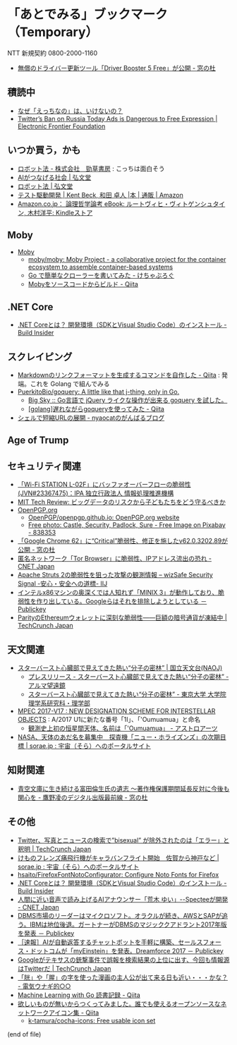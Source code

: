 # 「あとでみる」ブックマーク（Temporary）

NTT 新規契約 0800-2000-1160

- [無償のドライバー更新ツール「Driver Booster 5 Free」が公開 - 窓の杜](https://forest.watch.impress.co.jp/docs/news/1088466.html)

## 積読中

- [なぜ「えっちなの」は、いけないの？](https://www.buzzfeed.com/jp/yuikoabe/why-h-dame?utm_term=.yp5MolZaw#.bn33n60Y9)
- [Twitter’s Ban on Russia Today Ads is Dangerous to Free Expression | Electronic Frontier Foundation](https://www.eff.org/deeplinks/2017/10/twitters-ban-russia-today-ads-dangerous-free-expression)

## いつか買う，かも

- [ロボット法 - 株式会社　勁草書房](http://www.keisoshobo.co.jp/book/b324580.html) : こっちは面白そう
- [AIがつなげる社会 | 弘文堂](http://www.koubundou.co.jp/book/b315740.html)
- [ロボット法 | 弘文堂](http://www.koubundou.co.jp/book/b324653.html)
- [テスト駆動開発 | Kent Beck, 和田 卓人 |本 | 通販 | Amazon](http://www.amazon.co.jp/exec/obidos/ASIN/4274217884/baldandersinf-22/)
- [Amazon.co.jp： 論理哲学論考 eBook: ルートヴィヒ・ヴィトゲンシュタイン, 木村洋平: Kindleストア](https://www.amazon.co.jp/dp/B06ZYR4NJ6/)

## Moby

- [Moby](https://mobyproject.org/)
    - [moby/moby: Moby Project - a collaborative project for the container ecosystem to assemble container-based systems](https://github.com/moby/moby)
    - [Go で簡単なクローラーを書いてみた - けちゃぶろぐ](http://blog.kechako.com/entry/2016/03/09/225345)
    - [Mobyをソースコードからビルド - Qiita](https://qiita.com/kohga/items/0a8defe4fa9bf09a2177)

## .NET Core

- [.NET Coreとは？ 開発環境（SDKとVisual Studio Code）のインストール - Build Insider](http://www.buildinsider.net/language/dotnetcore/01)

## スクレイピング

- [Markdownのリンクフォーマットを生成するコマンドを自作した - Qiita](https://qiita.com/Struuuuggle/items/08e6c1bf70df55ecc7b5) : 発端。これを Golang で組んでみる
- [PuerkitoBio/goquery: A little like that j-thing, only in Go.](https://github.com/PuerkitoBio/goquery)
    - [Big Sky :: Go言語で jQuery ライクな操作が出来る goquery を試した。](https://mattn.kaoriya.net/software/lang/go/20120914184828.htm)
    - [[golang]遅れながらgoqueryを使ってみた - Qiita](https://qiita.com/pokochi/items/042e91a2e724c336d02d)
- [シェルで短縮URLの展開 - nyaocatのがんばるブログ](http://nyaocat.hatenablog.jp/entry/2012/12/10/235259)

## Age of Trump


## セキュリティ関連

- [「Wi-Fi STATION L-02F」にバッファオーバーフローの脆弱性(JVN#23367475)：IPA 独立行政法人 情報処理推進機構](https://www.ipa.go.jp/security/ciadr/vul/20171106-jvn.html)
- [MIT Tech Review: ビッグデータのリスクから子どもたちをどう守るべきか](https://www.technologyreview.jp/s/60873/big-data-poses-special-risks-for-children-says-unicef/)
- [OpenPGP.org](http://openpgp.org/)
    - [OpenPGP/openpgp.github.io: OpenPGP.org website](https://github.com/OpenPGP/openpgp.github.io)
    - [Free photo: Castle, Security, Padlock, Sure - Free Image on Pixabay - 838353](https://pixabay.com/en/castle-security-padlock-sure-metal-838353/)
- [「Google Chrome 62」に“Critical”脆弱性、修正を施したv62.0.3202.89が公開 - 窓の杜](https://forest.watch.impress.co.jp/docs/news/1090137.html)
- [匿名ネットワーク「Tor Browser」に脆弱性、IPアドレス流出の恐れ - CNET Japan](https://japan.cnet.com/article/35109960/)
- [Apache Struts 2の脆弱性を狙った攻撃の観測情報 – wizSafe Security Signal -安心・安全への道標- IIJ](https://wizsafe.iij.ad.jp/2017/11/106/)
- [インテルx86マシンの奥深くでは人知れず「MINIX 3」が動作しており、脆弱性を作り出している。Googleらはそれを排除しようとしている － Publickey](http://www.publickey1.jp/blog/17/cpuminix_3google.html)
- [ParityのEthereumウォレットに深刻な脆弱性――巨額の暗号通貨が凍結中 | TechCrunch Japan](http://jp.techcrunch.com/2017/11/08/2017-11-07-a-major-vulnerability-has-frozen-hundreds-of-millions-of-dollars-of-ethereum/)

## 天文関連

- [スターバースト心臓部で見えてきた熱い“分子の密林” | 国立天文台(NAOJ)](https://www.nao.ac.jp/news/science/2017/20171106-alma.html)
    - [プレスリリース - スターバースト心臓部で見えてきた熱い“分子の密林” - アルマ望遠鏡](https://alma-telescope.jp/news/press/ngc253-201711)
    - [スターバースト心臓部で見えてきた熱い“分子の密林” - 東京大学 大学院理学系研究科・理学部](http://www.s.u-tokyo.ac.jp/ja/info/5614/)
- [MPEC 2017-V17 : NEW DESIGNATION SCHEME FOR INTERSTELLAR OBJECTS](http://www.minorplanetcenter.net/mpec/K17/K17V17.html) : A/2017 U1に新たな番号「1I」、「'Oumuamua」と命名
    - [観測史上初の恒星間天体、名前は「'Oumuamua」 - アストロアーツ](http://www.astroarts.co.jp/article/hl/a/9498_oumuamua)
- [NASA、天体のあだ名を募集中　探査機「ニュー・ホライズンズ」の次期目標 | sorae.jp : 宇宙（そら）へのポータルサイト](http://sorae.jp/030201/2017_11_07_new.html)

## 知財関連

- [青空文庫に生き続ける富田倫生氏の遺志 ～著作権保護期間延長反対に今後も関心を - 鷹野凌のデジタル出版最前線 - 窓の杜](https://forest.watch.impress.co.jp/docs/bookwatch/digipub/1090333.html)

## その他

- [Twitter、写真とニュースの検索で”bisexual” が除外されたのは「エラー」と釈明 | TechCrunch Japan](http://jp.techcrunch.com/2017/11/06/20171105twitter-says-it-removed-a-search-for-bisexual-in-photos-and-news-in-error/)
- [けものフレンズ痛飛行機がキャラバンフライト開始　佐賀から神戸など | sorae.jp : 宇宙（そら）へのポータルサイト](http://sorae.jp/030201/2017_11_06_kemo.html)
- [hsaito/FirefoxFontNotoConfigurator: Configure Noto Fonts for Firefox](https://github.com/hsaito/FirefoxFontNotoConfigurator)
- [.NET Coreとは？ 開発環境（SDKとVisual Studio Code）のインストール - Build Insider](http://www.buildinsider.net/language/dotnetcore/01)
- [人間に近い音声で読み上げるAIアナウンサー「荒木 ゆい」--Specteeが開発 - CNET Japan](https://japan.cnet.com/article/35109916/)
- [DBMS市場のリーダーはマイクロソフト。オラクルが続き、AWSとSAPが追う。IBMは地位後退。ガートナーがDBMSのマジッククアドラント2017年版を発表 － Publickey](http://www.publickey1.jp/blog/17/dbmsawssapibmdbms2017.html)
- [［速報］AIが自動返答するチャットボットを手軽に構築、セールスフォース・ドットコムが「myEinstein」を発表。Dreamforce 2017 － Publickey](http://www.publickey1.jp/blog/17/myeinstein_dreamforce_2017.html)
- [Googleがテキサスの銃撃事件で誤報を検索結果の上位に出す、今回も情報源はTwitterだ | TechCrunch Japan](http://jp.techcrunch.com/2017/11/07/20171106google-is-surfacing-texas-shooter-misinformation-in-search-results-thanks-also-to-twitter/)
- [「胱」や「腥」の字を使った漫画の主人公が出て来る日も近い・・・かな？ - 電気ウナギ的○○](http://blog.netandfield.com/shar/2017/11/post-3019.html)
- [Machine Learning with Go 読書記録 - Qiita](https://qiita.com/ysaito8015@github/items/77797d4a489115b9d386)
- [欲しいものが無いからつくってみました。誰でも使えるオープンソースなネットワークアイコン集 - Qiita](https://qiita.com/tamura__246/items/554cfa151ec999aa9eac)
    - [k-tamura/cocha-icons: Free usable icon set](https://github.com/k-tamura/cocha-icons)


(end of file)
